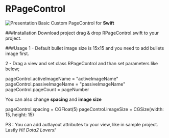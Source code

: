 # RPageControl

![Presentation](https://lh3.googleusercontent.com/-MshkX-Za3Vs/VnPuucMWhPI/AAAAAAAAGGY/WGo_qjeC54w/s0/RPageControl.gif "RPageControl.gif")
Basic Custom PageControl for **Swift**

###Installation 
Download project drag & drop RPageControl.swift to your project. 

###Usage
1 - Default bullet image size is 15x15 and you need to add bullets image first. 

2 - Drag a view and set class RPageControl and than set parameters like below;


pageControl.activeImageName = "activeImageName"
pageControl.passiveImageName = "passiveImageName"
pageControl.pageCount = pageNumber

You can also change **spacing** and **image size**

pageControl.spacing = CGFloat(5)
pageControl.imageSize = CGSize(width: 15, height: 15)

PS : You can add autlayout attributes to your view, like in sample project. Lastly *Hi! Dota2 Lovers!* 